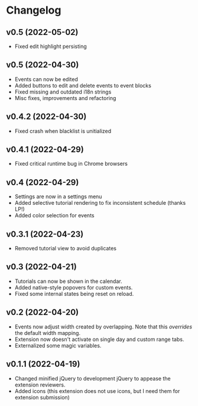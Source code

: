 # Changelog

## v0.5 (2022-05-02)

* Fixed edit highlight persisting

## v0.5 (2022-04-30)

* Events can now be edited
* Added buttons to edit and delete events to event blocks
* Fixed missing and outdated i18n strings
* Misc fixes, improvements and refactoring

## v0.4.2 (2022-04-30)

* Fixed crash when blacklist is unitialized

## v0.4.1 (2022-04-29)

* Fixed critical runtime bug in Chrome browsers

## v0.4 (2022-04-29)

* Settings are now in a settings menu
* Added selective tutorial rendering to fix inconsistent schedule (thanks LP!)
* Added color selection for events

## v0.3.1 (2022-04-23)

* Removed tutorial view to avoid duplicates

## v0.3 (2022-04-21)

* Tutorials can now be shown in the calendar.
* Added native-style popovers for custom events.
* Fixed some internal states being reset on reload.

## v0.2 (2022-04-20)

* Events now adjust width created by overlapping. Note that this *overrides* the default width mapping.
* Extension now doesn't activate on single day and custom range tabs.
* Externalized some magic variables.

## v0.1.1 (2022-04-19)

* Changed minified jQuery to development jQuery to appease the extension reviewers.
* Added icons (this extension does not use icons, but I need them for extension submission)
